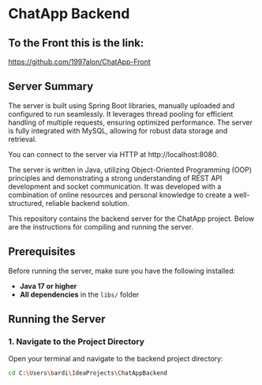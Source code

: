 # ChatApp Backend

## To the Front this is the link:
https://github.com/1997alon/ChatApp-Front

## Server Summary

The server is built using Spring Boot libraries, manually uploaded and configured to run seamlessly. 
It leverages thread pooling for efficient handling of multiple requests, ensuring optimized performance. 
The server is fully integrated with MySQL, allowing for robust data storage and retrieval.

You can connect to the server via HTTP at http://localhost:8080.

The server is written in Java, 
utilizing Object-Oriented Programming (OOP) principles and demonstrating a strong understanding of REST API development and socket communication.
It was developed with a combination of online resources and personal knowledge to create a well-structured,
reliable backend solution.




This repository contains the backend server for the ChatApp project. Below are the instructions for compiling and running the server.

## Prerequisites

Before running the server, make sure you have the following installed:
- **Java 17 or higher**
- **All dependencies** in the `libs/` folder

## Running the Server

### 1. Navigate to the Project Directory

Open your terminal and navigate to the backend project directory:

```bash
cd C:\Users\bardi\IdeaProjects\ChatAppBackend
